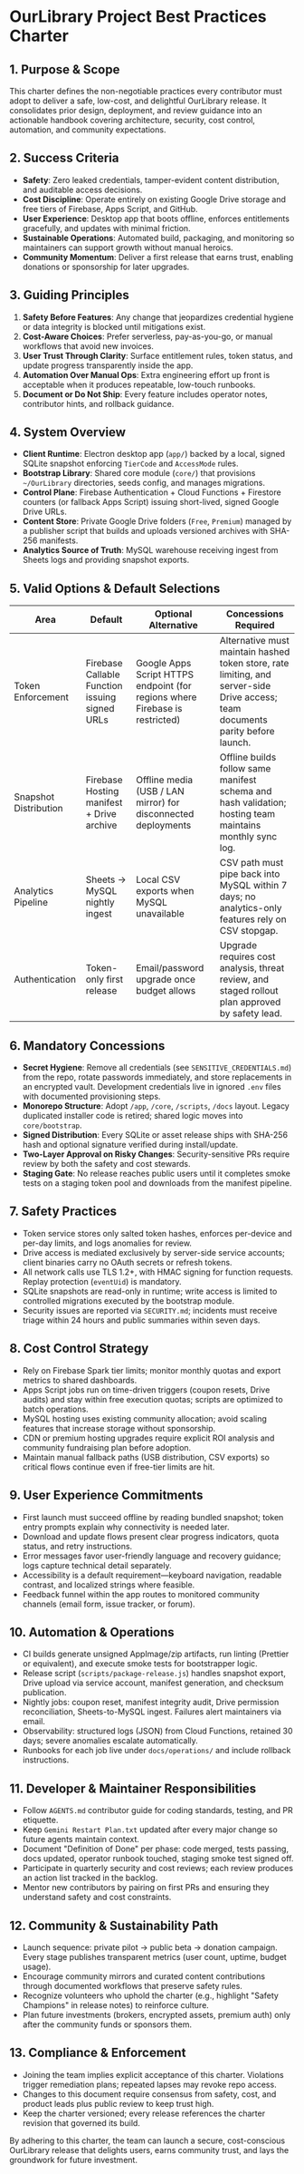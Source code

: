 # OurLibrary Project Best Practices Charter

## 1. Purpose & Scope

This charter defines the non-negotiable practices every contributor must adopt to deliver a safe, low-cost, and delightful OurLibrary release. It consolidates prior design, deployment, and review guidance into an actionable handbook covering architecture, security, cost control, automation, and community expectations.

## 2. Success Criteria

- **Safety**: Zero leaked credentials, tamper-evident content distribution, and auditable access decisions.
- **Cost Discipline**: Operate entirely on existing Google Drive storage and free tiers of Firebase, Apps Script, and GitHub.
- **User Experience**: Desktop app that boots offline, enforces entitlements gracefully, and updates with minimal friction.
- **Sustainable Operations**: Automated build, packaging, and monitoring so maintainers can support growth without manual heroics.
- **Community Momentum**: Deliver a first release that earns trust, enabling donations or sponsorship for later upgrades.

## 3. Guiding Principles

1. **Safety Before Features**: Any change that jeopardizes credential hygiene or data integrity is blocked until mitigations exist.
2. **Cost-Aware Choices**: Prefer serverless, pay-as-you-go, or manual workflows that avoid new invoices.
3. **User Trust Through Clarity**: Surface entitlement rules, token status, and update progress transparently inside the app.
4. **Automation Over Manual Ops**: Extra engineering effort up front is acceptable when it produces repeatable, low-touch runbooks.
5. **Document or Do Not Ship**: Every feature includes operator notes, contributor hints, and rollback guidance.

## 4. System Overview

- **Client Runtime**: Electron desktop app (`app/`) backed by a local, signed SQLite snapshot enforcing `TierCode` and `AccessMode` rules.
- **Bootstrap Library**: Shared core module (`core/`) that provisions `~/OurLibrary` directories, seeds config, and manages migrations.
- **Control Plane**: Firebase Authentication + Cloud Functions + Firestore counters (or fallback Apps Script) issuing short-lived, signed Google Drive URLs.
- **Content Store**: Private Google Drive folders (`Free`, `Premium`) managed by a publisher script that builds and uploads versioned archives with SHA-256 manifests.
- **Analytics Source of Truth**: MySQL warehouse receiving ingest from Sheets logs and providing snapshot exports.

## 5. Valid Options & Default Selections

| Area                  | Default                                        | Optional Alternative                                                         | Concessions Required                                                                                                            |
| --------------------- | ---------------------------------------------- | ---------------------------------------------------------------------------- | ------------------------------------------------------------------------------------------------------------------------------- |
| Token Enforcement     | Firebase Callable Function issuing signed URLs | Google Apps Script HTTPS endpoint (for regions where Firebase is restricted) | Alternative must maintain hashed token store, rate limiting, and server-side Drive access; team documents parity before launch. |
| Snapshot Distribution | Firebase Hosting manifest + Drive archive      | Offline media (USB / LAN mirror) for disconnected deployments                | Offline builds follow same manifest schema and hash validation; hosting team maintains monthly sync log.                        |
| Analytics Pipeline    | Sheets → MySQL nightly ingest                  | Local CSV exports when MySQL unavailable                                     | CSV path must pipe back into MySQL within 7 days; no analytics-only features rely on CSV stopgap.                               |
| Authentication        | Token-only first release                       | Email/password upgrade once budget allows                                    | Upgrade requires cost analysis, threat review, and staged rollout plan approved by safety lead.                                 |

## 6. Mandatory Concessions

- **Secret Hygiene**: Remove all credentials (see `SENSITIVE_CREDENTIALS.md`) from the repo, rotate passwords immediately, and store replacements in an encrypted vault. Development credentials live in ignored `.env` files with documented provisioning steps.
- **Monorepo Structure**: Adopt `/app`, `/core`, `/scripts`, `/docs` layout. Legacy duplicated installer code is retired; shared logic moves into `core/bootstrap`.
- **Signed Distribution**: Every SQLite or asset release ships with SHA-256 hash and optional signature verified during install/update.
- **Two-Layer Approval on Risky Changes**: Security-sensitive PRs require review by both the safety and cost stewards.
- **Staging Gate**: No release reaches public users until it completes smoke tests on a staging token pool and downloads from the manifest pipeline.

## 7. Safety Practices

- Token service stores only salted token hashes, enforces per-device and per-day limits, and logs anomalies for review.
- Drive access is mediated exclusively by server-side service accounts; client binaries carry no OAuth secrets or refresh tokens.
- All network calls use TLS 1.2+, with HMAC signing for function requests. Replay protection (`eventUid`) is mandatory.
- SQLite snapshots are read-only in runtime; write access is limited to controlled migrations executed by the bootstrap module.
- Security issues are reported via `SECURITY.md`; incidents must receive triage within 24 hours and public summaries within seven days.

## 8. Cost Control Strategy

- Rely on Firebase Spark tier limits; monitor monthly quotas and export metrics to shared dashboards.
- Apps Script jobs run on time-driven triggers (coupon resets, Drive audits) and stay within free execution quotas; scripts are optimized to batch operations.
- MySQL hosting uses existing community allocation; avoid scaling features that increase storage without sponsorship.
- CDN or premium hosting upgrades require explicit ROI analysis and community fundraising plan before adoption.
- Maintain manual fallback paths (USB distribution, CSV exports) so critical flows continue even if free-tier limits are hit.

## 9. User Experience Commitments

- First launch must succeed offline by reading bundled snapshot; token entry prompts explain why connectivity is needed later.
- Download and update flows present clear progress indicators, quota status, and retry instructions.
- Error messages favor user-friendly language and recovery guidance; logs capture technical detail separately.
- Accessibility is a default requirement—keyboard navigation, readable contrast, and localized strings where feasible.
- Feedback funnel within the app routes to monitored community channels (email form, issue tracker, or forum).

## 10. Automation & Operations

- CI builds generate unsigned AppImage/zip artifacts, run linting (Prettier or equivalent), and execute smoke tests for bootstrapper logic.
- Release script (`scripts/package-release.js`) handles snapshot export, Drive upload via service account, manifest generation, and checksum publication.
- Nightly jobs: coupon reset, manifest integrity audit, Drive permission reconciliation, Sheets-to-MySQL ingest. Failures alert maintainers via email.
- Observability: structured logs (JSON) from Cloud Functions, retained 30 days; severe anomalies escalate automatically.
- Runbooks for each job live under `docs/operations/` and include rollback instructions.

## 11. Developer & Maintainer Responsibilities

- Follow `AGENTS.md` contributor guide for coding standards, testing, and PR etiquette.
- Keep `Gemini Restart Plan.txt` updated after every major change so future agents maintain context.
- Document "Definition of Done" per phase: code merged, tests passing, docs updated, operator runbook touched, staging smoke test signed off.
- Participate in quarterly security and cost reviews; each review produces an action list tracked in the backlog.
- Mentor new contributors by pairing on first PRs and ensuring they understand safety and cost constraints.

## 12. Community & Sustainability Path

- Launch sequence: private pilot → public beta → donation campaign. Every stage publishes transparent metrics (user count, uptime, budget usage).
- Encourage community mirrors and curated content contributions through documented workflows that preserve safety rules.
- Recognize volunteers who uphold the charter (e.g., highlight "Safety Champions" in release notes) to reinforce culture.
- Plan future investments (brokers, encrypted assets, premium auth) only after the community funds or sponsors them.

## 13. Compliance & Enforcement

- Joining the team implies explicit acceptance of this charter. Violations trigger remediation plans; repeated lapses may revoke repo access.
- Changes to this document require consensus from safety, cost, and product leads plus public review to keep trust high.
- Keep the charter versioned; every release references the charter revision that governed its build.

By adhering to this charter, the team can launch a secure, cost-conscious OurLibrary release that delights users, earns community trust, and lays the groundwork for future investment.
